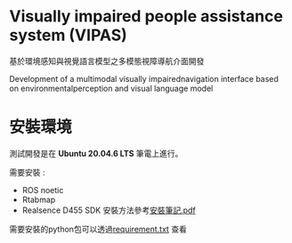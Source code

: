 # Visually impaired people assistance system (VIPAS)

基於環境感知與視覺語言模型之多模態視障導航介面開發

Development of a multimodal visually impairednavigation interface based on environmentalperception and visual language model

# 安裝環境
測試開發是在 **Ubuntu 20.04.6 LTS** 筆電上進行。

需要安裝 :
* ROS noetic
* Rtabmap
* Realsence D455 SDK
安裝方法參考[安裝筆記.pdf](安裝筆記.pdf)


需要安裝的python包可以透過[requirement.txt](requirement.txt)  查看
